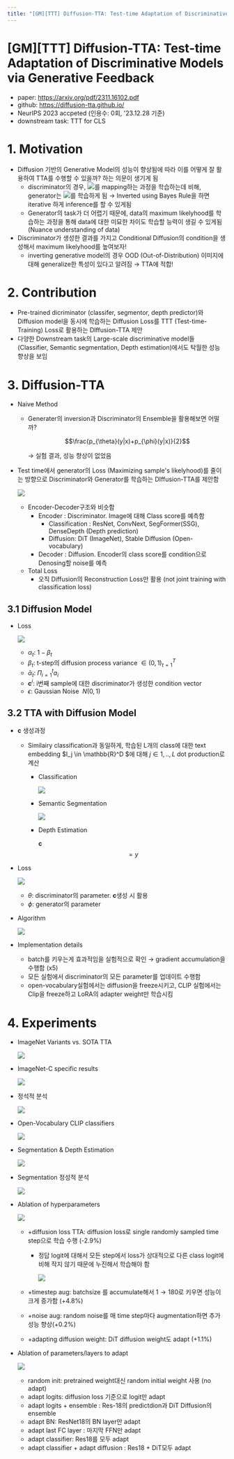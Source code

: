 ```yaml
---
title: "[GM][TTT] Diffusion-TTA: Test-time Adaptation of Discriminative Models via Generative Feedback"
---
```

# [GM][TTT] Diffusion-TTA: Test-time Adaptation of Discriminative Models via Generative Feedback

- paper: https://arxiv.org/pdf/2311.16102.pdf
- github: https://diffusion-tta.github.io/
- NeurIPS 2023 accpeted (인용수: 0회, '23.12.28 기준)
- downstream task: TTT for CLS

# 1. Motivation

- Diffusion 기반의 Generative Model의 성능이 향상됨에 따라 이를 어떻게 잘 활용하여 TTA를 수행할 수 있을까? 하는 의문이 생기게 됨
  - discriminator의 경우, ![](../images/2023-12-28/%EC%8A%A4%ED%81%AC%EB%A6%B0%EC%83%B7%202023-12-29%2021-57-06.png)를 mapping하는 과정을 학습하는데 비해, generator는 ![](../images/2023-12-28/%EC%8A%A4%ED%81%AC%EB%A6%B0%EC%83%B7%202023-12-29%2021-57-27.png)를 학습하게 됨 $\to$ Inverted using Bayes Rule을 하면 iterative 하게 inference를 할 수 있게됨
  - Generator의 task가 더 어렵기 때문에, data의 maximum likelyhood를 학습하는 과정을 통해 data에 대한 미묘한 차이도 학습할 능력이 생길 수 있게됨 (Nuance understanding of data)
- Discriminator가 생성한 결과를 가지고 Conditional Diffusion의 condition을 생성해서 maximum likelyhood를 높여보자!
  - inverting generative model의 경우 OOD (Out-of-Distribution) 이미지에 대해 generalize한 특성이 있다고 알려짐 $\to$ TTA에 적합!

# 2. Contribution

- Pre-trained dicriminator (classifer, segmentor, depth predictor)와 Diffusion model을 동시에 학습하는 Diffusion Loss를 TTT (Test-time-Training) Loss로 활용하는 DIffusion-TTA 제안
- 다양한 Downstream task의 Large-scale discriminative model들 (Classifier, Semantic segmentation, Depth estimation)에서도 탁월한 성능 향상을 보임

# 3. Diffusion-TTA

- Naive Method

  - Generater의 inversion과 Discriminator의 Ensemble을 활용해보면 어떨까? 

    $$\frac{p_{\theta}(y|x)+p_{\phi}(y|x)}{2}$$

    $\to$ 실험 결과, 성능 향상이 없었음

- Test time에서 generator의 Loss (Maximizing sample's likelyhood)를 줄이는 방향으로 Discriminator와 Generator를 학습하는 DIffusion-TTA를 제안함

  ![](../images/2023-12-28/image-20231228162508315.png)

  - Encoder-Decoder구조와 비슷함 
    - Encoder : Discriminator. Image에 대해 Class score를 예측함
      - Classification : ResNet, ConvNext, SegFormer(SSG), DenseDepth (Depth prediction)
      - Diffusion: DiT (ImageNet), Stable Diffusion (Open-vocabulary)
    - Decoder : Diffusion. Encoder의 class score를 condition으로 Denosing할 noise를 예측
  - Total Loss
    - 오직 Diffusion의 Reconstruction Loss만 활용 (not joint training with classification loss)

## 3.1 Diffusion Model

- Loss

  ![](../images/2023-12-28/image-20231228163019338.png)

  - $\alpha_t$: $1-\beta_t$
  - $\beta_t$: t-step의 diffusion process variance $\in (0,1)^{T}_{t=1}$
  - $\bar{\alpha}_t$: $\Pi_{i=1}^ta_i$
  - **c**$^i$: i번째 sample에 대한 discriminator가 생성한 condition vector
  - $\epsilon$: Gaussian Noise $~N(0,1)$

  

## 3.2 TTA with Diffusion Model

- **c** 생성과정

  - Similairy classification과 동일하게, 학습된 L개의 class에 대한 text embedding $l_j \in \mathbb{R}^D $에 대해 $j \in {1,..,L}$  dot production로 계산

    - Classification

      ![](../images/2023-12-28/image-20231228163620525.png)

    - Semantic Segmentation

      ![](../images/2023-12-28/image-20231228163541641.png)

    - Depth Estimation

      **c**$$=y$$

- Loss

  ![](../images/2023-12-28/image-20231228163751974.png)

  - $\theta$: discriminator의 parameter. **c**생성 시 활용
  - $\phi$: generator의 parameter

- Algorithm

  ![](../images/2023-12-28/image-20231228163737840.png)

- Implementation details

  - batch를 키우는게 효과적임을 실험적으로 확인 $\to$ gradient accumulation을 수행함 (x5)
  - 모든 실험에서 discriminator의 모든 parameter를 업데이트 수행함
  - open-vocabulary실험에서는 diffusion을 freeze시키고, CLIP 실험에서는 Clip을 freeze하고 LoRA의 adapter weight만 학습시킴

# 4. Experiments

- ImageNet Variants vs. SOTA TTA

  ![](../images/2023-12-28/%EC%8A%A4%ED%81%AC%EB%A6%B0%EC%83%B7%202023-12-28%2021-34-39.png)

- ImageNet-C specific results

  ![](../images/2023-12-28/%EC%8A%A4%ED%81%AC%EB%A6%B0%EC%83%B7%202023-12-28%2021-35-15.png)

- 정석적 분석

  ![](../images/2023-12-28/%EC%8A%A4%ED%81%AC%EB%A6%B0%EC%83%B7%202023-12-28%2021-46-39.png)

- Open-Vocabulary CLIP classifiers

  ![](../images/2023-12-28/%EC%8A%A4%ED%81%AC%EB%A6%B0%EC%83%B7%202023-12-28%2021-35-55.png)

- Segmentation & Depth Estimation

  ![](../images/2023-12-28/%EC%8A%A4%ED%81%AC%EB%A6%B0%EC%83%B7%202023-12-28%2021-36-39.png)

- Segmentation 정성적 분석

  ![](../images/2023-12-28/%EC%8A%A4%ED%81%AC%EB%A6%B0%EC%83%B7%202023-12-28%2021-37-06.png)

- Ablation of hyperparameters

  ![](../images/2023-12-28/%EC%8A%A4%ED%81%AC%EB%A6%B0%EC%83%B7%202023-12-28%2021-37-37.png)

  - +diffusion loss TTA: diffusion loss로 single randomly sampled time step으로 학습 수행 (-2.9%)

    - 정답 logit에 대해서 모든 step에서 loss가 상대적으로 다른 class logit에 비해 작지 않기 때문에 누진해서 학습해야 함

      ![](../images/2023-12-28/%EC%8A%A4%ED%81%AC%EB%A6%B0%EC%83%B7%202023-12-28%2021-40-43.png)

  - +timestep aug: batchsize 를 accumulate해서 $1 \to 180$로 키우면 성능이 크게 증가함 (+4.8%)

  - +noise aug: random noise를 매 time step마다 augmentation하면 추가 성능 향상(+0.2%)

  - +adapting diffusion weight: DiT diffusion weight도 adapt (+1.1%)

- Ablation of parameters/layers to adapt

  ![](../images/2023-12-28/%EC%8A%A4%ED%81%AC%EB%A6%B0%EC%83%B7%202023-12-28%2021-43-31.png)

  - random init: pretrained weight대신 random initial weight 사용 (no adapt)
  - adapt logits: diffusion loss 기준으로 logit만 adapt
  - adapt logits + ensemble : Res-18의 predictdion과 DiT Diffusion의 ensemble
  - adapt BN: ResNet18의 BN layer만 adapt
  - adapt last FC layer : 마지막 FFN만 adapt
  - adapt classifier: Res18를 모두 adapt
  - adapt classifier + adapt diffusion : Res18 + DiT모두 adapt
